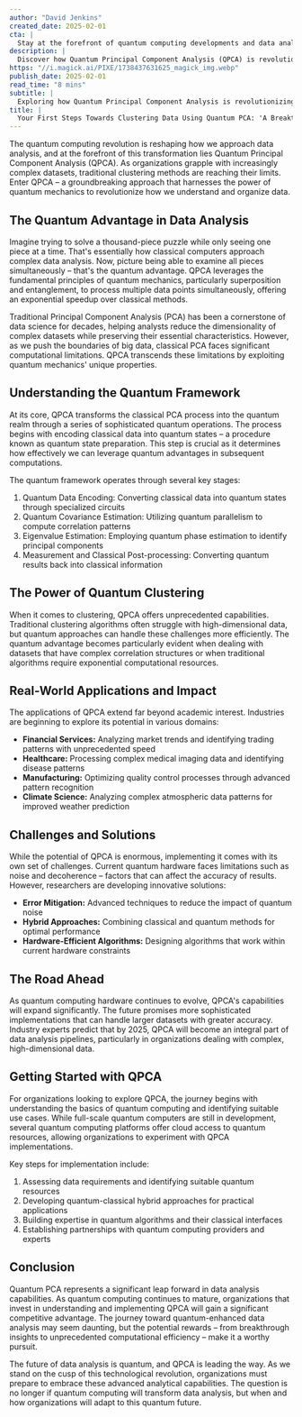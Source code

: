 ```yaml
---
author: "David Jenkins"
created_date: 2025-02-01
cta: |
  Stay at the forefront of quantum computing developments and data analysis innovations by following MagickAI on LinkedIn, where we regularly share insights, updates, and breakthrough developments in quantum computing and artificial intelligence.
description: |
  Discover how Quantum Principal Component Analysis (QPCA) is revolutionizing data clustering and analysis. This breakthrough technology leverages quantum mechanics to process complex datasets more efficiently than traditional methods, offering new possibilities for industries from finance to healthcare.
https: "//i.magick.ai/PIXE/1738437631625_magick_img.webp"
publish_date: 2025-02-01
read_time: "8 mins"
subtitle: |
  Exploring how Quantum Principal Component Analysis is revolutionizing data clustering and analysis
title: |
  Your First Steps Towards Clustering Data Using Quantum PCA: 'A Breakthrough in Data Analysis
---
```


The quantum computing revolution is reshaping how we approach data analysis, and at the forefront of this transformation lies Quantum Principal Component Analysis (QPCA). As organizations grapple with increasingly complex datasets, traditional clustering methods are reaching their limits. Enter QPCA – a groundbreaking approach that harnesses the power of quantum mechanics to revolutionize how we understand and organize data.

## The Quantum Advantage in Data Analysis

Imagine trying to solve a thousand-piece puzzle while only seeing one piece at a time. That's essentially how classical computers approach complex data analysis. Now, picture being able to examine all pieces simultaneously – that's the quantum advantage. QPCA leverages the fundamental principles of quantum mechanics, particularly superposition and entanglement, to process multiple data points simultaneously, offering an exponential speedup over classical methods.

Traditional Principal Component Analysis (PCA) has been a cornerstone of data science for decades, helping analysts reduce the dimensionality of complex datasets while preserving their essential characteristics. However, as we push the boundaries of big data, classical PCA faces significant computational limitations. QPCA transcends these limitations by exploiting quantum mechanics' unique properties.

## Understanding the Quantum Framework

At its core, QPCA transforms the classical PCA process into the quantum realm through a series of sophisticated quantum operations. The process begins with encoding classical data into quantum states – a procedure known as quantum state preparation. This step is crucial as it determines how effectively we can leverage quantum advantages in subsequent computations.

The quantum framework operates through several key stages:

1. Quantum Data Encoding: Converting classical data into quantum states through specialized circuits
2. Quantum Covariance Estimation: Utilizing quantum parallelism to compute correlation patterns
3. Eigenvalue Estimation: Employing quantum phase estimation to identify principal components
4. Measurement and Classical Post-processing: Converting quantum results back into classical information

## The Power of Quantum Clustering

When it comes to clustering, QPCA offers unprecedented capabilities. Traditional clustering algorithms often struggle with high-dimensional data, but quantum approaches can handle these challenges more efficiently. The quantum advantage becomes particularly evident when dealing with datasets that have complex correlation structures or when traditional algorithms require exponential computational resources.

## Real-World Applications and Impact

The applications of QPCA extend far beyond academic interest. Industries are beginning to explore its potential in various domains:

- **Financial Services:** Analyzing market trends and identifying trading patterns with unprecedented speed
- **Healthcare:** Processing complex medical imaging data and identifying disease patterns
- **Manufacturing:** Optimizing quality control processes through advanced pattern recognition
- **Climate Science:** Analyzing complex atmospheric data patterns for improved weather prediction

## Challenges and Solutions

While the potential of QPCA is enormous, implementing it comes with its own set of challenges. Current quantum hardware faces limitations such as noise and decoherence – factors that can affect the accuracy of results. However, researchers are developing innovative solutions:

- **Error Mitigation:** Advanced techniques to reduce the impact of quantum noise
- **Hybrid Approaches:** Combining classical and quantum methods for optimal performance
- **Hardware-Efficient Algorithms:** Designing algorithms that work within current hardware constraints

## The Road Ahead

As quantum computing hardware continues to evolve, QPCA's capabilities will expand significantly. The future promises more sophisticated implementations that can handle larger datasets with greater accuracy. Industry experts predict that by 2025, QPCA will become an integral part of data analysis pipelines, particularly in organizations dealing with complex, high-dimensional data.

## Getting Started with QPCA

For organizations looking to explore QPCA, the journey begins with understanding the basics of quantum computing and identifying suitable use cases. While full-scale quantum computers are still in development, several quantum computing platforms offer cloud access to quantum resources, allowing organizations to experiment with QPCA implementations.

Key steps for implementation include:

1. Assessing data requirements and identifying suitable quantum resources
2. Developing quantum-classical hybrid approaches for practical applications
3. Building expertise in quantum algorithms and their classical interfaces
4. Establishing partnerships with quantum computing providers and experts

## Conclusion

Quantum PCA represents a significant leap forward in data analysis capabilities. As quantum computing continues to mature, organizations that invest in understanding and implementing QPCA will gain a significant competitive advantage. The journey toward quantum-enhanced data analysis may seem daunting, but the potential rewards – from breakthrough insights to unprecedented computational efficiency – make it a worthy pursuit.

The future of data analysis is quantum, and QPCA is leading the way. As we stand on the cusp of this technological revolution, organizations must prepare to embrace these advanced analytical capabilities. The question is no longer if quantum computing will transform data analysis, but when and how organizations will adapt to this quantum future.